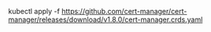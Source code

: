 kubectl apply -f https://github.com/cert-manager/cert-manager/releases/download/v1.8.0/cert-manager.crds.yaml

